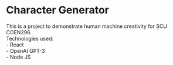 # Character Generator
This is a project to demonstrate human machine creativity for SCU COEN296. \
Technologies used: \
    - React \
    - OpenAI GPT-3 \
    - Node JS
